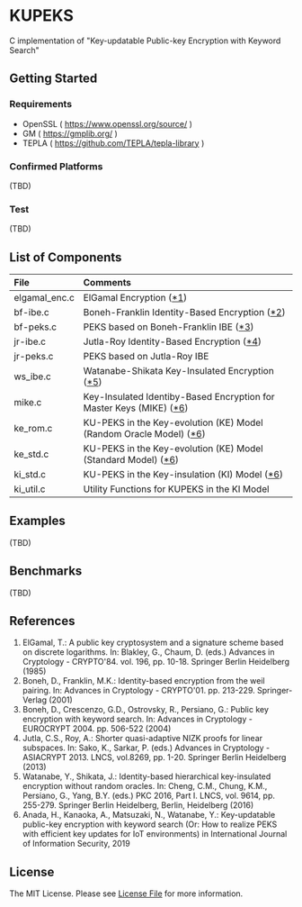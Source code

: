 # KUPEKS
C implementation of "Key-updatable Public-key Encryption with Keyword Search"

## Getting Started 

### Requirements
- OpenSSL ( https://www.openssl.org/source/ )
- GM ( https://gmplib.org/ )
- TEPLA ( https://github.com/TEPLA/tepla-library )

### Confirmed Platforms
(TBD) 

### Test
(TBD)

## List of Components

| File | Comments |
|:---|:---|
| elgamal_enc.c | ElGamal Encryption ([*1](#01))|
| bf-ibe.c | Boneh-Franklin Identity-Based Encryption ([*2](#02))|
| bf-peks.c | PEKS based on Boneh-Franklin IBE  ([*3](#03))|
| jr-ibe.c | Jutla-Roy Identity-Based Encryption  ([*4](#04))|
| jr-peks.c | PEKS based on Jutla-Roy IBE |
| ws_ibe.c | Watanabe-Shikata Key-Insulated Encryption  ([*5](#05))|
| mike.c | Key-Insulated Identiby-Based Encryption for Master Keys (MIKE)  ([*6](#06))|
| ke_rom.c | KU-PEKS in the Key-evolution (KE) Model (Random Oracle Model)  ([*6](#06))| 
| ke_std.c | KU-PEKS in the Key-evolution (KE) Model (Standard Model)  ([*6](#06))| 
| ki_std.c | KU-PEKS in the Key-insulation (KI) Model  ([*6](#06))|
| ki_util.c | Utility Functions for KUPEKS in the KI Model |

## Examples
(TBD)

## Benchmarks
(TBD)

## References
1. ElGamal, T.: A public key cryptosystem and a signature scheme based on discrete logarithms. In: Blakley, G., Chaum, D. (eds.) Advances in Cryptology - CRYPTO'84. vol. 196, pp. 10-18. Springer Berlin Heidelberg (1985) <a name="01">
1. Boneh, D., Franklin, M.K.: Identity-based encryption from the weil pairing. In: Advances in Cryptology - CRYPTO'01. pp. 213-229. Springer-Verlag (2001) <a name="02">
1. Boneh, D., Crescenzo, G.D., Ostrovsky, R., Persiano, G.: Public key encryption with keyword search. In: Advances in Cryptology - EUROCRYPT 2004. pp. 506-522 (2004) <a name="03">
1. Jutla, C.S., Roy, A.: Shorter quasi-adaptive NIZK proofs for linear subspaces. In: Sako, K., Sarkar, P. (eds.) Advances in Cryptology - ASIACRYPT 2013. LNCS, vol.8269, pp. 1-20. Springer Berlin Heidelberg (2013)<a name="04">
1. Watanabe, Y., Shikata, J.: Identity-based hierarchical key-insulated encryption without random oracles. In: Cheng, C.M., Chung, K.M., Persiano, G., Yang, B.Y. (eds.) PKC 2016, Part I. LNCS, vol. 9614, pp. 255-279. Springer Berlin Heidelberg, Berlin, Heidelberg (2016)<a name="05">
1. Anada, H., Kanaoka, A., Matsuzaki, N., Watanabe, Y.: Key-updatable public-key encryption with keyword search (Or: How to realize PEKS with efficient key updates for IoT environments) in International Journal of Information Security, 2019 <a name="06">

## License

The MIT License. Please see [License File](LICENSE.md) for more information.
